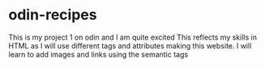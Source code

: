 # odin-recipes
This is my project 1 on odin and I am quite excited 
This reflects my skills in HTML as I will use different tags and attributes making this website. I will learn to add images and links using the semantic tags

